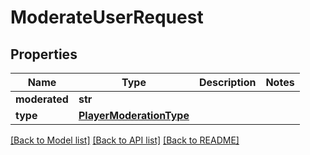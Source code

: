# ModerateUserRequest


## Properties
Name | Type | Description | Notes
------------ | ------------- | ------------- | -------------
**moderated** | **str** |  | 
**type** | [**PlayerModerationType**](PlayerModerationType.md) |  | 

[[Back to Model list]](../README.md#documentation-for-models) [[Back to API list]](../README.md#documentation-for-api-endpoints) [[Back to README]](../README.md)


